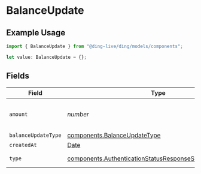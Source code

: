 # BalanceUpdate

## Example Usage

```typescript
import { BalanceUpdate } from "@ding-live/ding/models/components";

let value: BalanceUpdate = {};
```

## Fields

| Field                                                                                                                                | Type                                                                                                                                 | Required                                                                                                                             | Description                                                                                                                          |
| ------------------------------------------------------------------------------------------------------------------------------------ | ------------------------------------------------------------------------------------------------------------------------------------ | ------------------------------------------------------------------------------------------------------------------------------------ | ------------------------------------------------------------------------------------------------------------------------------------ |
| `amount`                                                                                                                             | *number*                                                                                                                             | :heavy_minus_sign:                                                                                                                   | The amount of the balance update.                                                                                                    |
| `balanceUpdateType`                                                                                                                  | [components.BalanceUpdateType](../../models/components/balanceupdatetype.md)                                                         | :heavy_minus_sign:                                                                                                                   | N/A                                                                                                                                  |
| `createdAt`                                                                                                                          | [Date](https://developer.mozilla.org/en-US/docs/Web/JavaScript/Reference/Global_Objects/Date)                                        | :heavy_minus_sign:                                                                                                                   | N/A                                                                                                                                  |
| `type`                                                                                                                               | [components.AuthenticationStatusResponseSchemasEventsType](../../models/components/authenticationstatusresponseschemaseventstype.md) | :heavy_minus_sign:                                                                                                                   | The type of the event.                                                                                                               |